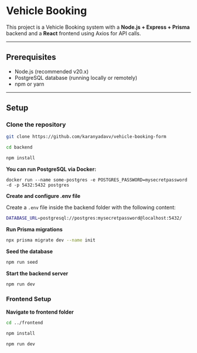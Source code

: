 # Vehicle Booking

This project is a Vehicle Booking system with a **Node.js + Express + Prisma** backend and a **React** frontend using Axios for API calls.

---

## Prerequisites

- Node.js (recommended v20.x)
- PostgreSQL database (running locally or remotely)
- npm or yarn

---

## Setup

### Clone the repository

   ```bash
   git clone https://github.com/karanyadavv/vehicle-booking-form
   
   cd backend

   npm install
   ```

**You can run PostgreSQL via Docker:**

```
docker run --name some-postgres -e POSTGRES_PASSWORD=mysecretpassword -d -p 5432:5432 postgres
```

**Create and configure .env file**

Create a ```.env``` file inside the backend folder with the following content:

```bash
DATABASE_URL=postgresql://postgres:mysecretpassword@localhost:5432/
```

**Run Prisma migrations**

```bash
npx prisma migrate dev --name init
```

**Seed the database**

```bash
npm run seed
```

**Start the backend server**

```bash
npm run dev
```

### Frontend Setup

**Navigate to frontend folder**

```bash
cd ../frontend

npm install

npm run dev
```